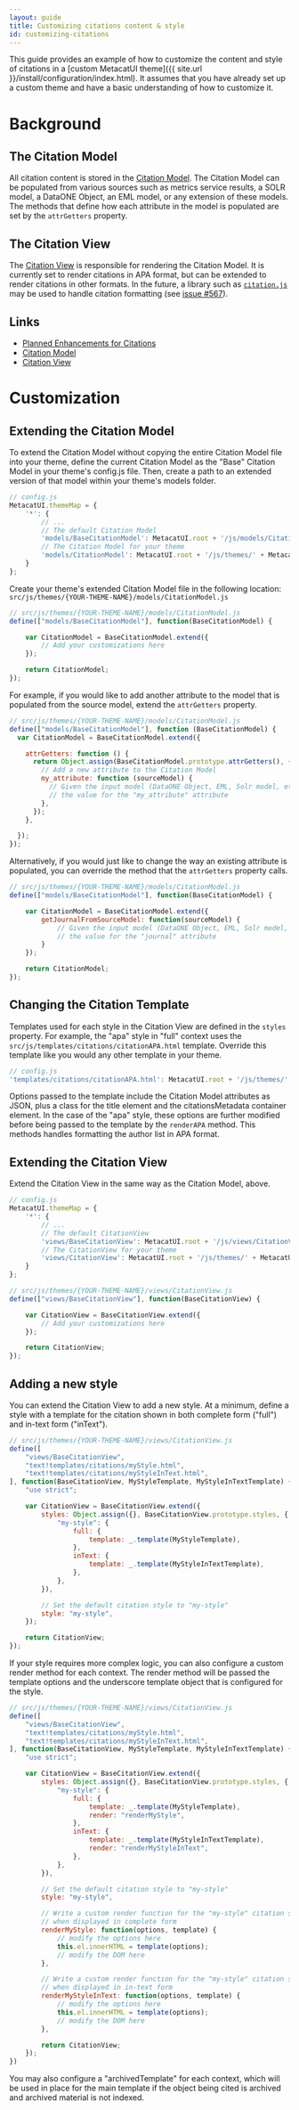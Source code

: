 ```yaml
---
layout: guide
title: Customizing citations content & style
id: customizing-citations
---
```


This guide provides an example of how to customize the content and style of citations in a [custom MetacatUI theme]({{ site.url
}}/install/configuration/index.html). It assumes that you have already set up a custom theme and have a basic understanding of how to customize it.

# Background

## The Citation Model

All citation content is stored in the [Citation Model]({{site.url}}/docs/CitationModel.html). The Citation Model can be populated from various sources such as metrics service results, a SOLR model, a DataONE Object, an EML model, or any extension of these models. The methods that define how each attribute in the model is populated are set by the `attrGetters` property.

## The Citation View

The [Citation View]({{site.url}}/docs/CitationView.html) is responsible for rendering the Citation Model. It is currently set to render citations in APA format, but can be extended to render citations in other formats. In the future, a library such as [`citation.js`](https://citation.js.org/) may be used to handle citation formatting (see [issue #567](https://github.com/NCEAS/metacatui/issues/567)).

## Links

* [Planned Enhancements for Citations](https://github.com/NCEAS/metacatui/issues?q=is%3Aissue+is%3Aopen+label%3Acitations)
* [Citation Model]({{site.url}}/docs/CitationModel.html)
* [Citation View]({{site.url}}/docs/CitationView.html)
# Customization

## Extending the Citation Model

To extend the Citation Model without copying the entire Citation Model file into your theme, define the current Citation Model as the "Base" Citation Model in your theme's config.js file. Then, create a path to an extended version of that model within your theme's models folder.

```js
// config.js
MetacatUI.themeMap = {
    '*': {
        // ...
        // The default Citation Model
        'models/BaseCitationModel': MetacatUI.root + '/js/models/CitationModel.js',
        // The Citation Model for your theme
        'models/CitationModel': MetacatUI.root + '/js/themes/' + MetacatUI.theme + '/models/CitationModel.js',
    }
};
```

Create your theme's extended Citation Model file in the following location: `src/js/themes/{YOUR-THEME-NAME}/models/CitationModel.js`

```js
// src/js/themes/{YOUR-THEME-NAME}/models/CitationModel.js
define(["models/BaseCitationModel"], function(BaseCitationModel) {

    var CitationModel = BaseCitationModel.extend({
        // Add your customizations here
    });

    return CitationModel;
});
```

For example, if you would like to add another attribute to the model that is
populated from the source model, extend the `attrGetters` property.

```js
// src/js/themes/{YOUR-THEME-NAME}/models/CitationModel.js
define(["models/BaseCitationModel"], function (BaseCitationModel) {
  var CitationModel = BaseCitationModel.extend({

    attrGetters: function () {
      return Object.assign(BaseCitationModel.prototype.attrGetters(), {
        // Add a new attribute to the Citation Model
        my_attribute: function (sourceModel) {
          // Given the input model (DataONE Object, EML, Solr model, etc), return
          // the value for the "my_attribute" attribute
        },
      });
    },

  });
});
```

Alternatively, if you would just like to change the way an existing attribute is
populated, you can override the method that the `attrGetters` property calls.

```js
// src/js/themes/{YOUR-THEME-NAME}/models/CitationModel.js
define(["models/BaseCitationModel"], function(BaseCitationModel) {

    var CitationModel = BaseCitationModel.extend({
        getJournalFromSourceModel: function(sourceModel) {
            // Given the input model (DataONE Object, EML, Solr model, etc), return
            // the value for the "journal" attribute
        }
    });

    return CitationModel;
});
```

## Changing the Citation Template

Templates used for each style in the Citation View are defined in the `styles`
property. For example, the "apa" style in "full" context uses the
`src/js/templates/citations/citationAPA.html` template. Override this template
like you would any other template in your theme.

```js
// config.js
'templates/citations/citationAPA.html': MetacatUI.root + '/js/themes/' + MetacatUI.theme + '/templates/citations/citationAPA.html',
```

Options passed to the template include the Citation Model attributes as JSON, 
plus a class for the title element and the citationsMetadata container element.
In the case of the "apa" style, these options are further modified before being
passed to the template by the `renderAPA` method. This methods handles formatting
the author list in APA format.

## Extending the Citation View

Extend the Citation View in the same way as the Citation Model, above.

```js
// config.js
MetacatUI.themeMap = {
    '*': {
        // ...
        // The default CitationView
        'views/BaseCitationView': MetacatUI.root + '/js/views/CitationView.js',
        // The CitationView for your theme
        'views/CitationView': MetacatUI.root + '/js/themes/' + MetacatUI.theme + '/views/CitationView.js',
    }
};
```

```js
// src/js/themes/{YOUR-THEME-NAME}/views/CitationView.js
define(["views/BaseCitationView"], function(BaseCitationView) {

    var CitationView = BaseCitationView.extend({
        // Add your customizations here
    });

    return CitationView;
});
```

## Adding a new style

You can extend the Citation View to add a new style. At a minimum, define
a style with a template for the citation shown in both complete form ("full")
and in-text form ("inText").

```js
// src/js/themes/{YOUR-THEME-NAME}/views/CitationView.js
define([
    "views/BaseCitationView",
    "text!templates/citations/myStyle.html",
    "text!templates/citations/myStyleInText.html",
], function(BaseCitationView, MyStyleTemplate, MyStyleInTextTemplate) {
    "use strict";

    var CitationView = BaseCitationView.extend({
        styles: Object.assign({}, BaseCitationView.prototype.styles, {
            "my-style": {
                full: {
                    template: _.template(MyStyleTemplate),
                },
                inText: {
                    template: _.template(MyStyleInTextTemplate),
                },
            },
        }),

        // Set the default citation style to "my-style"
        style: "my-style",
    });

    return CitationView;
});
```

If your style requires more complex logic, you can also configure a custom
render method for each context. The render method will be passed the template
options and the underscore template object that is configured for the style.

```js
// src/js/themes/{YOUR-THEME-NAME}/views/CitationView.js
define([
    "views/BaseCitationView",
    "text!templates/citations/myStyle.html",
    "text!templates/citations/myStyleInText.html",
], function(BaseCitationView, MyStyleTemplate, MyStyleInTextTemplate) {
    "use strict";

    var CitationView = BaseCitationView.extend({
        styles: Object.assign({}, BaseCitationView.prototype.styles, {
            "my-style": {
                full: {
                    template: _.template(MyStyleTemplate),
                    render: "renderMyStyle",
                },
                inText: {
                    template: _.template(MyStyleInTextTemplate),
                    render: "renderMyStyleInText",
                },
            },
        }),

        // Set the default citation style to "my-style"
        style: "my-style",

        // Write a custom render function for the "my-style" citation style
        // when displayed in complete form
        renderMyStyle: function(options, template) {
            // modify the options here
            this.el.innerHTML = template(options);
            // modify the DOM here
        },

        // Write a custom render function for the "my-style" citation style
        // when displayed in in-text form
        renderMyStyleInText: function(options, template) {
            // modify the options here
            this.el.innerHTML = template(options);
            // modify the DOM here
        },

        return CitationView;
    });
})
```

You may also configure a "archivedTemplate" for each context, which will be used
in place for the main template if the object being cited is archived and
archived material is not indexed.
